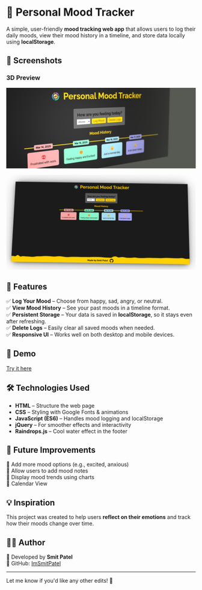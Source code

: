 # 🌟 Personal Mood Tracker

A simple, user-friendly **mood tracking web app** that allows users to log their daily moods, view their mood history in a timeline, and store data locally using **localStorage**.

## 📸 Screenshots

### 3D Preview

![Mood Tracker Preview](./3d%20screenshot%202.png)

![Mood Tracker Full View](./3d%20screenshot%201.png)

## 🚀 Features

✅ **Log Your Mood** – Choose from happy, sad, angry, or neutral.  
✅ **View Mood History** – See your past moods in a timeline format.  
✅ **Persistent Storage** – Your data is saved in **localStorage**, so it stays even after refreshing.  
✅ **Delete Logs** – Easily clear all saved moods when needed.  
✅ **Responsive UI** – Works well on both desktop and mobile devices.

## 🎥 Demo

[Try it here](https://imsmitpatel-mood-tracker.netlify.app/)

## 🛠️ Technologies Used

- **HTML** – Structure the web page
- **CSS** – Styling with Google Fonts & animations
- **JavaScript (ES6)** – Handles mood logging and localStorage
- **jQuery** – For smoother effects and interactivity
- **Raindrops.js** – Cool water effect in the footer

## 🎯 Future Improvements

🔹 Add more mood options (e.g., excited, anxious)  
🔹 Allow users to add mood notes  
🔹 Display mood trends using charts  
🔹 Calendar View

## 💡 Inspiration

This project was created to help users **reflect on their emotions** and track how their moods change over time.

## 👨‍💻 Author

💙 Developed by **Smit Patel**  
🔗 GitHub: [ImSmitPatel](https://github.com/ImSmitPatel)

---

Let me know if you'd like any other edits! 🚀
